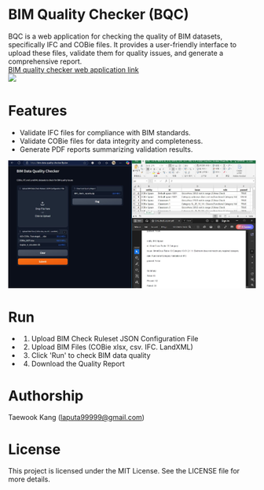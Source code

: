 # BIM Quality Checker (BQC)
BQC is a web application for checking the quality of BIM datasets, specifically IFC and COBie files. It provides a user-friendly interface to upload these files, validate them for quality issues, and generate a comprehensive report.</br>
[BIM quality checker web application link](https://bim-data-quality-checker.fly.dev/)</br>
<img src="https://github.com/mac999/BIM-quality-checker/blob/main/img2.gif" width=800/>

# Features
- Validate IFC files for compliance with BIM standards.
- Validate COBie files for data integrity and completeness.
- Generate PDF reports summarizing validation results.
<img src="https://github.com/mac999/BIM-quality-checker/blob/main/img1.JPG" width=800/>

# Run
- 1. Upload BIM Check Ruleset JSON Configuration File
- 2. Upload BIM Files (COBie xlsx, csv. IFC. LandXML)
- 3. Click 'Run' to check BIM data quality
- 4. Download the Quality Report

# Authorship
Taewook Kang (laputa99999@gmail.com)

# License
This project is licensed under the MIT License. See the LICENSE file for more details.
